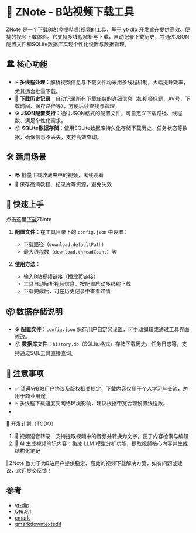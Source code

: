 # 🤖 ZNote - B站视频下载工具

ZNote 是一个下载B站(哔哩哔哩)视频的工具，基于 [yt-dlp](https://github.com/yt-dlp/yt-dlp) 开发旨在提供高效、便捷的视频下载体验。它支持多线程解析与下载，自动记录下载历史，并通过JSON配置文件和SQLite数据库实现个性化设置与数据管理。


## 🏛 核心功能

- ⚡ **多线程处理**：解析视频信息与下载文件均采用多线程机制，大幅提升效率，尤其适合批量下载。
- 📝 **下载历史记录**：自动记录所有下载任务的详细信息（如视频标题、AV号、下载时间、保存路径等），方便后续查找与管理。
- ⚙️ **JSON配置支持**：通过JSON格式的配置文件，可自定义下载路径、线程数、满足个性化需求。
- 📦 **SQLite数据存储**：使用SQLite数据库持久化存储下载历史、任务状态等数据，确保信息不丢失，支持高效查询。


## 🛠️ 适用场景

- 📚 批量下载收藏夹中的视频，离线观看
- 🔗 保存高清教程、纪录片等资源，避免失效


## 📝 快速上手
点击这里[下载](https://github.com/1716285375/ZNote/releases/tag/Pre-ZNote)ZNote
1. **配置文件**：在工具目录下的 `config.json` 中设置：
   - 下载路径（`download.defaultPath`）
   - 最大线程数（`download.threadCount`）等

2. **使用方法**：
   - 输入B站视频链接（播放页链接）
   - 工具自动解析视频信息，按配置启动多线程下载
   - 下载完成后，可在历史记录中查看详情


## 📦 数据存储说明

- ⚙️ **配置文件**：`config.json` 保存用户自定义设置，可手动编辑或通过工具界面修改。
- 📦 **数据库文件**：`history.db`（SQLite格式）存储下载历史、任务日志等，支持通过SQL工具直接查询。


## 📝 注意事项

- ✅ 请遵守B站用户协议及版权相关规定，下载内容仅用于个人学习与交流，勿用于商业用途。
- ⚡ 多线程下载速度受网络环境影响，建议根据带宽合理设置线程数。
- 
🚀 开发计划（TODO）
1. 🎤 视频语音转录：支持提取视频中的音频并转换为文字，便于内容检索与编辑
2. 🤖 AI 生成视频笔记内容：集成 LLM 模型分析功能，提取视频核心内容并生成结构化笔记


| ZNote 致力于为B站用户提供稳定、高效的视频下载解决方案，如有问题或建议，欢迎提交反馈！
## 参考
* [yt-dlp](https://github.com/yt-dlp/yt-dlp) 
* [Qt6.9.1](https://doc.qt.io/qt-6/reference-overview.html)
* [cmark](https://github.com/commonmark/cmark)
* [qmarkdowntextedit](https://github.com/pbek/qmarkdowntextedit)
